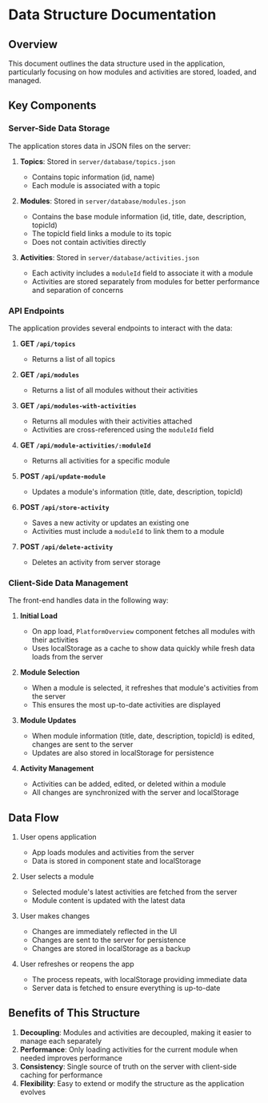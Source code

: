 # Data Structure Documentation

## Overview

This document outlines the data structure used in the application, particularly focusing on how modules and activities are stored, loaded, and managed.

## Key Components

### Server-Side Data Storage

The application stores data in JSON files on the server:

1. **Topics**: Stored in `server/database/topics.json`
   - Contains topic information (id, name)
   - Each module is associated with a topic

2. **Modules**: Stored in `server/database/modules.json`
   - Contains the base module information (id, title, date, description, topicId)
   - The topicId field links a module to its topic
   - Does not contain activities directly

3. **Activities**: Stored in `server/database/activities.json`
   - Each activity includes a `moduleId` field to associate it with a module
   - Activities are stored separately from modules for better performance and separation of concerns

### API Endpoints

The application provides several endpoints to interact with the data:

1. **GET `/api/topics`**
   - Returns a list of all topics

2. **GET `/api/modules`**
   - Returns a list of all modules without their activities

3. **GET `/api/modules-with-activities`**
   - Returns all modules with their activities attached
   - Activities are cross-referenced using the `moduleId` field

4. **GET `/api/module-activities/:moduleId`**
   - Returns all activities for a specific module

5. **POST `/api/update-module`**
   - Updates a module's information (title, date, description, topicId)

6. **POST `/api/store-activity`**
   - Saves a new activity or updates an existing one
   - Activities must include a `moduleId` to link them to a module

7. **POST `/api/delete-activity`**
   - Deletes an activity from server storage

### Client-Side Data Management

The front-end handles data in the following way:

1. **Initial Load**
   - On app load, `PlatformOverview` component fetches all modules with their activities
   - Uses localStorage as a cache to show data quickly while fresh data loads from the server

2. **Module Selection**
   - When a module is selected, it refreshes that module's activities from the server
   - This ensures the most up-to-date activities are displayed

3. **Module Updates**
   - When module information (title, date, description, topicId) is edited, changes are sent to the server
   - Updates are also stored in localStorage for persistence

4. **Activity Management**
   - Activities can be added, edited, or deleted within a module
   - All changes are synchronized with the server and localStorage

## Data Flow

1. User opens application
   - App loads modules and activities from the server
   - Data is stored in component state and localStorage

2. User selects a module
   - Selected module's latest activities are fetched from the server
   - Module content is updated with the latest data

3. User makes changes
   - Changes are immediately reflected in the UI
   - Changes are sent to the server for persistence
   - Changes are stored in localStorage as a backup

4. User refreshes or reopens the app
   - The process repeats, with localStorage providing immediate data
   - Server data is fetched to ensure everything is up-to-date

## Benefits of This Structure

1. **Decoupling**: Modules and activities are decoupled, making it easier to manage each separately
2. **Performance**: Only loading activities for the current module when needed improves performance
3. **Consistency**: Single source of truth on the server with client-side caching for performance
4. **Flexibility**: Easy to extend or modify the structure as the application evolves 